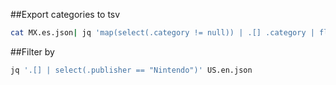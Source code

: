
##Export categories to tsv
```bash
cat MX.es.json| jq 'map(select(.category != null)) | .[] .category | flatten[]' | sort | uniq |  tr -d '"' | awk '{print $0"\t"$0}' > /home/ivan/RiderProjects/titledbConverter/titledbConverter/Datasets/categories.MX.es.tsv
````

##Filter by 
```bash
jq '.[] | select(.publisher == "Nintendo")' US.en.json 
```